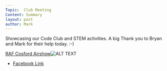 ```yaml
---
Topic:  Club Meeting
Content: Summary
layout: post
author: Mark
---
```

Showcasing our Code Club and STEM activities. A big Thank you to Bryan and Mark for their help today. :-)

[RAF Cosford Airshow](https://www.facebook.com/media/set/?set=ms.c.eJw1zcENwEAIA8GOIowxB%7E%3B03FpEc39GC3SrdOyuKJxSPDzA6IaOaFyANNLcw4DsBLjC9cCZZsDMFoB%7E_82qao1K6kRzE7bZ82v5XOe9I8kAXkL1YdIh4%7E-.bps.a.2086228658170890&type=1)![ALT TEXT](https://scontent.fbhx6-1.fna.fbcdn.net/v/t1.6435-9/64277438_2086229688170787_5194479029993865216_n.jpg?stp=dst-jpg_p720x720&_nc_cat=108&ccb=1-7&_nc_sid=cdbe9c&_nc_ohc=FWVpflYix_kAX-jx9-V&_nc_ht=scontent.fbhx6-1.fna&edm=AKK4YLsEAAAA&oh=00_AfCG8xY9XQz0rPjuUttRFOXEgajsW8s4myog6tmIS3WteQ&oe=654E08D5)

* [Facebook Link](https://www.facebook.com/LichfieldCoders/photos/a.2086228658170890/2086229684837454/?type=3)


